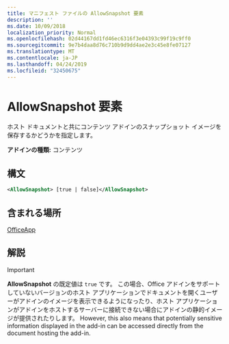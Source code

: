 ```yaml
---
title: マニフェスト ファイルの AllowSnapshot 要素
description: ''
ms.date: 10/09/2018
localization_priority: Normal
ms.openlocfilehash: 02d44167dd1fd46ec6316f3e04393c99f19c9ff0
ms.sourcegitcommit: 9e7b4daa8d76c710b9d9dd4ae2e3c45e8fe07127
ms.translationtype: MT
ms.contentlocale: ja-JP
ms.lasthandoff: 04/24/2019
ms.locfileid: "32450675"
---
```

# <a name="allowsnapshot-element"></a>AllowSnapshot 要素

ホスト ドキュメントと共にコンテンツ アドインのスナップショット イメージを保存するかどうかを指定します。

**アドインの種類:** コンテンツ

## <a name="syntax"></a>構文

```XML
<AllowSnapshot> [true | false]</AllowSnapshot>
```

## <a name="contained-in"></a>含まれる場所

[OfficeApp](officeapp.md)

## <a name="remarks"></a>解説

 > [!IMPORTANT]
 > **AllowSnapshot** の既定値は `true` です。 この場合、Office アドインをサポートしていないバージョンのホスト アプリケーションでドキュメントを開くユーザーがアドインのイメージを表示できるようになったり、ホスト アプリケーションがアドインをホストするサーバーに接続できない場合にアドインの静的イメージが提供されたりします。 However, this also means that potentially sensitive information displayed in the add-in can be accessed directly from the document hosting the add-in.

